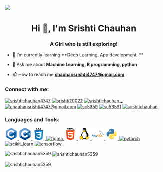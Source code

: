 <img src="https://camo.githubusercontent.com/6607041227d81f650340ff070cc2843518acad359b57e5bb054a9fb7127aa041/68747470733a2f2f63646e2e6472696262626c652e636f6d2f75736572732f323634363432332f73637265656e73686f74732f353530373139362f636f6d70757465722e676966" >

<h1 align="center">Hi 👋, I'm Srishti Chauhan</h1>
<h3 align="center">A Girl who is still exploring! </h3>

- 🌱 I’m currently learning **Deep Learning, App development, **

- 💬 Ask me about **Machine Learning, R programming, python**

- 📫 How to reach me **chauhansrishti4747@gmail.com**


<h3 align="left">Connect with me:</h3>
<p align="left">
<a href="https://linkedin.com/in/srishtichauhan4747" target="blank"><img align="center" src="https://raw.githubusercontent.com/rahuldkjain/github-profile-readme-generator/master/src/images/icons/Social/linked-in-alt.svg" alt="srishtichauhan4747" height="30" width="40" /></a>
<a href="https://kaggle.com/srishti20022" target="blank"><img align="center" src="https://raw.githubusercontent.com/rahuldkjain/github-profile-readme-generator/master/src/images/icons/Social/kaggle.svg" alt="srishti20022" height="30" width="40" /></a>
<a href="https://instagram.com/srishtichauhan._" target="blank"><img align="center" src="https://raw.githubusercontent.com/rahuldkjain/github-profile-readme-generator/master/src/images/icons/Social/instagram.svg" alt="srishtichauhan._" height="30" width="40" /></a>
  <a href="https://medium.com/@chauhansrishti4747" target="blank"><img align="center" src="https://tse3.mm.bing.net/th?id=OIP.QxOPjEQ91N8-yeG_m2R9IQHaFj&pid=Api&P=0" alt="chauhansrishti4747@gmail.com" height="30" width="40" /></a>
<a href="https://www.codechef.com/users/sc5359" target="blank"><img align="center" src="https://cdn.jsdelivr.net/npm/simple-icons@3.1.0/icons/codechef.svg" alt="sc5359" height="30" width="40" /></a>
<a href="https://www.hackerrank.com/sc53591" target="blank"><img align="center" src="https://raw.githubusercontent.com/rahuldkjain/github-profile-readme-generator/master/src/images/icons/Social/hackerrank.svg" alt="sc53591" height="30" width="40" /></a>
<a href="https://www.leetcode.com/srishtichauhan" target="blank"><img align="center" src="https://raw.githubusercontent.com/rahuldkjain/github-profile-readme-generator/master/src/images/icons/Social/leet-code.svg" alt="srishtichauhan" height="30" width="40" /></a>
</p>

<h3 align="left">Languages and Tools:</h3>
<p align="left"> <a href="https://www.cprogramming.com/" target="_blank" rel="noreferrer"> <img src="https://raw.githubusercontent.com/devicons/devicon/master/icons/c/c-original.svg" alt="c" width="40" height="40"/> </a> <a href="https://www.w3schools.com/cpp/" target="_blank" rel="noreferrer"> <img src="https://raw.githubusercontent.com/devicons/devicon/master/icons/cplusplus/cplusplus-original.svg" alt="cplusplus" width="40" height="40"/> </a> <a href="https://www.w3schools.com/css/" target="_blank" rel="noreferrer"> <img src="https://raw.githubusercontent.com/devicons/devicon/master/icons/css3/css3-original-wordmark.svg" alt="css3" width="40" height="40"/> </a> <a href="https://www.figma.com/" target="_blank" rel="noreferrer"> <img src="https://www.vectorlogo.zone/logos/figma/figma-icon.svg" alt="figma" width="40" height="40"/> </a><a href="https://www.w3.org/html/" target="_blank" rel="noreferrer"> <img src="https://raw.githubusercontent.com/devicons/devicon/master/icons/html5/html5-original-wordmark.svg" alt="html5" width="40" height="40"/> </a> <a href="https://www.linux.org/" target="_blank" rel="noreferrer"> <img src="https://raw.githubusercontent.com/devicons/devicon/master/icons/linux/linux-original.svg" alt="linux" width="40" height="40"/> </a>  <a href="https://www.mysql.com/" target="_blank" rel="noreferrer"> <img src="https://raw.githubusercontent.com/devicons/devicon/master/icons/mysql/mysql-original-wordmark.svg" alt="mysql" width="40" height="40"/> </a>  <a href="https://www.python.org" target="_blank" rel="noreferrer"> <img src="https://raw.githubusercontent.com/devicons/devicon/master/icons/python/python-original.svg" alt="python" width="40" height="40"/> </a> <a href="https://pytorch.org/" target="_blank" rel="noreferrer"> <img src="https://www.vectorlogo.zone/logos/pytorch/pytorch-icon.svg" alt="pytorch" width="40" height="40"/> </a> <a href="https://scikit-learn.org/" target="_blank" rel="noreferrer"> <img src="https://upload.wikimedia.org/wikipedia/commons/0/05/Scikit_learn_logo_small.svg" alt="scikit_learn" width="40" height="40"/> </a> <a href="https://www.tensorflow.org" target="_blank" rel="noreferrer"> <img src="https://www.vectorlogo.zone/logos/tensorflow/tensorflow-icon.svg" alt="tensorflow" width="40" height="40"/> </a> </p>

<p><img align="left" src="https://github-readme-stats.vercel.app/api/top-langs?username=srishtichauhan5359&show_icons=true&locale=en&layout=compact" alt="srishtichauhan5359" /></p>

<p>&nbsp;<img align="center" src="https://github-readme-stats.vercel.app/api?username=srishtichauhan5359&show_icons=true&locale=en" alt="srishtichauhan5359" /></p>

<p><img align="center" src="https://github-readme-streak-stats.herokuapp.com/?user=srishtichauhan5359&" alt="srishtichauhan5359" /></p>
